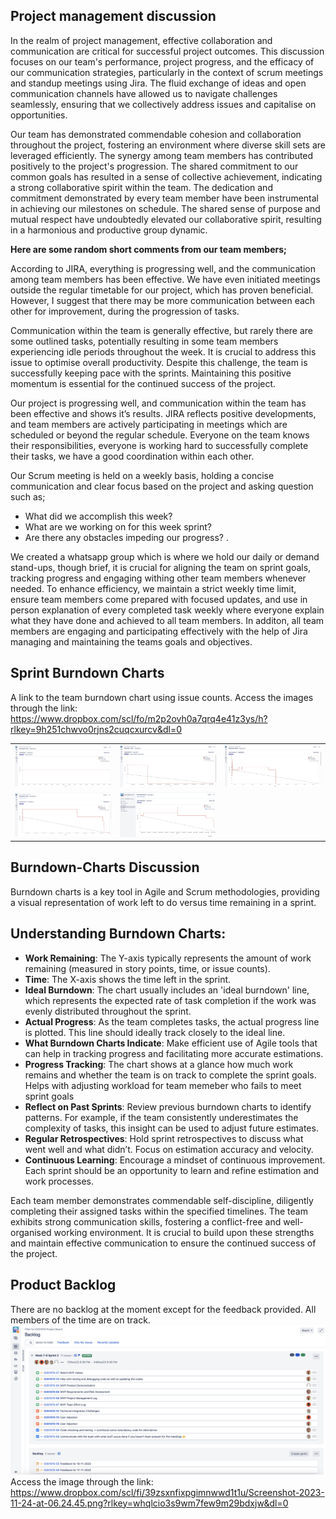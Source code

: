 ## Project management discussion

In the realm of project management, effective collaboration and communication are critical for successful project outcomes. This discussion focuses on our team's performance, project progress, and the efficacy of our communication strategies, particularly in the context of scrum meetings and standup meetings using Jira. The fluid exchange of ideas and open communication channels have allowed us to navigate challenges seamlessly, ensuring that we collectively address issues and capitalise on opportunities.

Our team has demonstrated commendable cohesion and collaboration throughout the project, fostering an environment where diverse skill sets are leveraged efficiently. The synergy among team members has contributed positively to the project's progression. The shared commitment to our common goals has resulted in a sense of collective achievement, indicating a strong collaborative spirit within the team. The dedication and commitment demonstrated by every team member have been instrumental in achieving our milestones on schedule. The shared sense of purpose and mutual respect have undoubtedly elevated our collaborative spirit, resulting in a harmonious and productive group dynamic.

**Here are some random short comments from our team members;**

According to JIRA, everything is progressing well, and the communication among team members has been effective. We have even initiated meetings outside the regular timetable for our project, which has proven beneficial. However, I suggest that there may be more communication between each other for improvement, during the progression of tasks.

Communication within the team is generally effective, but rarely there are some outlined tasks, potentially resulting in some team members experiencing idle periods throughout the week. It is crucial to address this issue to optimise overall productivity. Despite this challenge, the team is successfully keeping pace with the sprints. Maintaining this positive momentum is essential for the continued success of the project.

Our project is progressing well, and communication within the team has been effective and shows it’s results. JIRA reflects positive developments, and team members are actively participating in meetings which are scheduled or beyond the regular schedule. Everyone on the team knows their responsibilities, everyone is working hard to successfully complete their tasks, we have a good coordination within each other. 

Our Scrum meeting is held on a weekly basis, holding a concise communication and clear focus based on the project and asking question such as;

- What did we accomplish this week?
- What are we working on for this week sprint?
- Are there any obstacles impeding our progress? . 


We created a whatsapp group which is where we hold our daily or demand stand-ups, though brief, it is crucial for aligning the team on sprint goals,  tracking progress and engaging withing other team members whenever needed. To enhance efficiency, we maintain a strict weekly time limit, ensure team members come prepared with focused updates, and use in person explanation of every completed task weekly where everyone explain what they have done and achieved to all team members. In additon, all team members are engaging and participating effectively with the help of Jira managing and maintaining the teams goals and objectives. 

## Sprint Burndown Charts

A link to the team burndown chart using issue counts.
Access the images through the link: https://www.dropbox.com/scl/fo/m2p2ovh0a7qrq4e41z3ys/h?rlkey=9h251chwvo0rjns2cuqcxurcv&dl=0

<table>
  <tr>
    <td><img src="MVPFiles/charts/chartWeek3.png" alt="image"></td>
    <td><img src="MVPFiles/charts/chartWeek4.png" alt="image"></td>
    <td><img src="MVPFiles/charts/chartWeek5n6.png" alt="image"></td>
  </tr>
  <tr>
    <td><img src="MVPFiles/charts/chartWeek6.png" alt="image"></td>
    <td><img src="MVPFiles/charts/chartWeek7n9.png" alt="image"></td>
    <td></td> <!-- Empty cell for alignment -->
  </tr>
</table>

## Burndown-Charts Discussion

Burndown charts is a key tool in Agile and Scrum methodologies, providing a visual representation of work left to do versus time remaining in a sprint.

## Understanding Burndown Charts:

- **Work Remaining**: The Y-axis typically represents the amount of work remaining (measured in story points, time, or issue counts).
- **Time**: The X-axis shows the time left in the sprint.
- **Ideal Burndown**: The chart usually includes an 'ideal burndown' line, which represents the expected rate of task completion if the work was evenly distributed throughout the sprint.
- **Actual Progress**: As the team completes tasks, the actual progress line is plotted. This line should ideally track closely to the ideal line.
- **What Burndown Charts Indicate**: Make efficient use of Agile tools that can help in tracking progress and facilitating more accurate estimations.
- **Progress Tracking**: The chart shows at a glance how much work remains and whether the team is on track to complete the sprint goals. Helps with adjusting workload for team memeber who fails to meet sprint goals
- **Reflect on Past Sprints**: Review previous burndown charts to identify patterns. For example, if the team consistently underestimates the complexity of tasks, this insight can be used to adjust future estimates.
- **Regular Retrospectives**: Hold sprint retrospectives to discuss what went well and what didn’t. Focus on estimation accuracy and velocity.
- **Continuous Learning**: Encourage a mindset of continuous improvement. Each sprint should be an opportunity to learn and refine estimation and work processes.

Each team member demonstrates commendable self-discipline, diligently completing their assigned tasks within the specified timelines. The team exhibits strong communication skills, fostering a conflict-free and well-organised working environment. It is crucial to build upon these strengths and maintain effective communication to ensure the continued success of the project.


## Product Backlog
There are no backlog at the moment except for the feedback provided. All members of the time are on track.
<img src="MVPFiles/backlog.png" alt="image">
Access the image through the link: https://www.dropbox.com/scl/fi/39zsxnfixpgimnwwd1t1u/Screenshot-2023-11-24-at-06.24.45.png?rlkey=whqlcio3s9wm7few9m29bdxjw&dl=0

